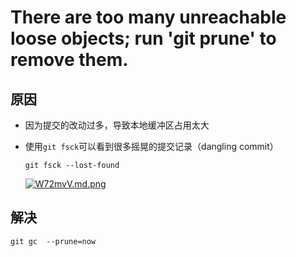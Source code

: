 # There are too many unreachable loose objects; run 'git prune' to remove them.

## 原因
- 因为提交的改动过多，导致本地缓冲区占用太大

- 使用`git fsck`可以看到很多摇晃的提交记录（dangling commit）
    ```shell
    git fsck --lost-found
    ```
  [![W72mvV.md.png](https://z3.ax1x.com/2021/07/28/W72mvV.md.png)](https://imgtu.com/i/W72mvV)
  

## 解决
```shell
git gc  --prune=now
```
<ad/>
<comment/>